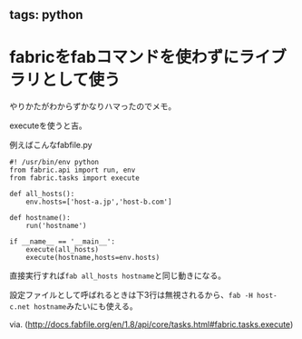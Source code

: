 tags: python
---
# fabricをfabコマンドを使わずにライブラリとして使う

やりかたがわからずかなりハマったのでメモ。

executeを使うと吉。

例えばこんなfabfile.py

    #! /usr/bin/env python
    from fabric.api import run, env
    from fabric.tasks import execute
    
    def all_hosts():
        env.hosts=['host-a.jp','host-b.com']
    
    def hostname():
        run('hostname')
    
    if __name__ == '__main__':
        execute(all_hosts)
        execute(hostname,hosts=env.hosts)

直接実行すれば`fab all_hosts hostname`と同じ動きになる。

設定ファイルとして呼ばれるときは下3行は無視されるから、`fab -H host-c.net hostname`みたいにも使える。

via. (http://docs.fabfile.org/en/1.8/api/core/tasks.html#fabric.tasks.execute)
